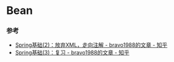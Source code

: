 # Bean









### 参考
- [Spring基础(2)：放弃XML，走向注解 - bravo1988的文章 - 知乎](https://zhuanlan.zhihu.com/p/72668451)
- [Spring基础(3)：复习 - bravo1988的文章 - 知乎](https://zhuanlan.zhihu.com/p/74807335)